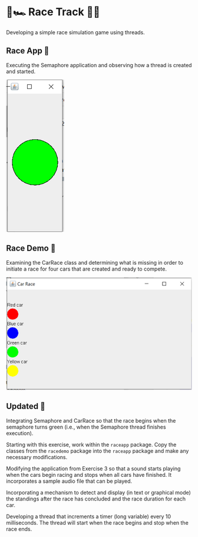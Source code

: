 # 🏁🏎️ Race Track 🚗💨

Developing a simple race simulation game using threads.

## Race App 🏁
Executing the Semaphore application and observing how a thread is created and started.

![Semaphore](/docs/semaphor.png)

## Race Demo 🏁
Examining the CarRace class and determining what is missing in order to initiate a race for four cars that are created and ready to compete.

![Race Demo](/docs/race.png)

## Updated 🔄

Integrating Semaphore and CarRace so that the race begins when the semaphore turns green (i.e., when the Semaphore thread finishes execution).

Starting with this exercise, work within the `raceapp` package. Copy the classes from the `racedemo` package into the `raceapp` package and make any necessary modifications.

Modifying the application from Exercise 3 so that a sound starts playing when the cars begin racing and stops when all cars have finished. It incorporates a sample audio file that can be played.

Incorporating a mechanism to detect and display (in text or graphical mode) the standings after the race has concluded and the race duration for each car.

Developing a thread that increments a timer (long variable) every 10 milliseconds. The thread will start when the race begins and stop when the race ends.
